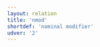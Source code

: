 ```yaml
---
layout: relation
title: 'nmod'
shortdef: 'nominal modifier'
udver: '2'
---
```

<!-- Interlanguage links updated Út zář 29 18:41:27 CEST 2020 -->
